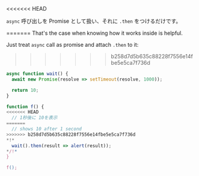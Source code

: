 
<<<<<<< HEAD

`async` 呼び出しを Promise として扱い、それに `.then` をつけるだけです。

=======
That's the case when knowing how it works inside is helpful.

Just treat `async` call as promise and attach `.then` to it:
>>>>>>> b258d7d5b635c88228f7556e14fbe5e5ca7f736d
```js run
async function wait() {
  await new Promise(resolve => setTimeout(resolve, 1000));

  return 10;
}

function f() {
<<<<<<< HEAD
  // 1秒後に 10を表示
=======
  // shows 10 after 1 second
>>>>>>> b258d7d5b635c88228f7556e14fbe5e5ca7f736d
*!*
  wait().then(result => alert(result));
*/!*
}

f();
```
